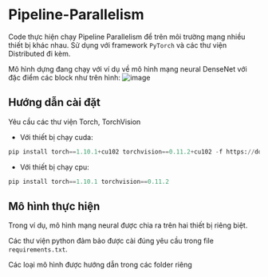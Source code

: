 # Pipeline-Parallelism

Code thực hiện chạy Pipeline Parallelism để trên môi trường mạng nhiều thiết bị khác nhau. Sử dụng với framework `PyTorch` và các thư viện Distributed đi kèm.

Mô hình dựng đang chạy với ví dụ về mô hình mạng neural DenseNet với đặc điểm các block như trên hình:
![image](https://user-images.githubusercontent.com/95759699/203720137-46eb8e12-57cb-496e-b2d2-90277321483f.png)

## Hướng dẫn cài đặt

Yêu cầu các thư viện Torch, TorchVision

- Với thiết bị chạy cuda:

```python
pip install torch==1.10.1+cu102 torchvision==0.11.2+cu102 -f https://download.pytorch.org/whl/cu102/torch_stable.html
```

- Với thiết bị chạy cpu:

```python
pip install torch==1.10.1 torchvision==0.11.2
```

## Mô hình thực hiện

Trong ví dụ, mô hình mạng neural được chia ra trên hai thiết bị riêng biệt.

Các thư viện python đảm bảo được cài đúng yêu cầu trong file `requirements.txt`.

Các loại mô hình được hướng dẫn trong các folder riêng